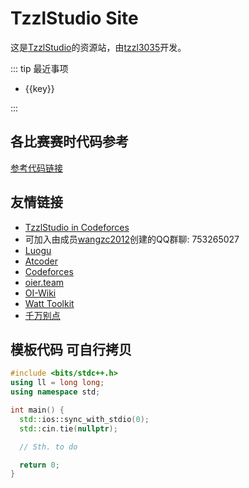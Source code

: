<script setup>
  import { reactive } from 'vue'
  const tip = reactive({
    ABC383: "https://atcoder.jp/contests/abc383"
  })
</script>

# TzzlStudio Site

这是[TzzlStudio](https://www.luogu.com.cn/team/82054#main)的资源站，由[tzzl3035](https://www.luogu.com.cn/user/1030559)开发。

::: tip 最近事项
<ul>
  <li v-for="(val, key) in tip">
    <a :href="val">{{key}}</a>
  </li>
</ul>
:::

## 各比赛赛时代码参考
[参考代码链接](/refcode)

## 友情链接
- [TzzlStudio in Codeforces](https://codeforces.com/group/ehqDq1wqEf/contests)
- 可加入由成员[wangzc2012](https://www.luogu.com.cn/user/1221613)创建的QQ群聊: 753265027
- [Luogu](https://www.luogu.com.cn)
- [Atcoder](https://atcoder.jp)
- [Codeforces](https://codeforces.com)
- [oier.team](https://oier.team/)
- [OI-Wiki](https://oi-wiki.org)
- [Watt Toolkit](https://steampp.net/)
- [千万别点](/bbjiyu.exe)

## 模板代码 可自行拷贝
```cpp
#include <bits/stdc++.h>
using ll = long long;
using namespace std;

int main() {
  std::ios::sync_with_stdio(0);
  std::cin.tie(nullptr);

  // Sth. to do

  return 0;
}
```
